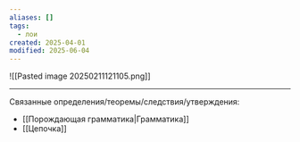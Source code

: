 ```yaml
---
aliases: []
tags:
  - лои
created: 2025-04-01
modified: 2025-06-04
---
```

![[Pasted image 20250211121105.png]]

---
Связанные определения/теоремы/следствия/утверждения:
- [[Порождающая грамматика|Грамматика]]
- [[Цепочка]]